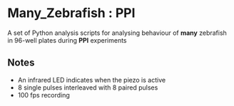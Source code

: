 # Many_Zebrafish : PPI
A set of Python analysis scripts for analysing behaviour of **many** zebrafish in 96-well plates during **PPI** experiments

## Notes
- An infrared LED indicates when the piezo is active
- 8 single pulses interleaved with 8 paired pulses
- 100 fps recording

